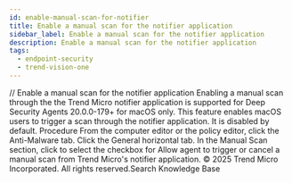 ```yaml
---
id: enable-manual-scan-for-notifier
title: Enable a manual scan for the notifier application
sidebar_label: Enable a manual scan for the notifier application
description: Enable a manual scan for the notifier application
tags:
  - endpoint-security
  - trend-vision-one
---
```


/*<![CDATA[*/ $('#title').html($('meta[name=map-description]').attr('content')); /*]]>*/ Enable a manual scan for the notifier application Enabling a manual scan through the the Trend Micro notifier application is supported for Deep Security Agents 20.0.0-179+ for macOS only. This feature enables macOS users to trigger a scan through the notifier application. It is disabled by default. Procedure From the computer editor or the policy editor, click the Anti-Malware tab. Click the General horizontal tab. In the Manual Scan section, click to select the checkbox for Allow agent to trigger or cancel a manual scan from Trend Micro's notifier application. © 2025 Trend Micro Incorporated. All rights reserved.Search Knowledge Base